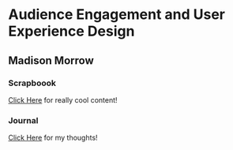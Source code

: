 # Audience Engagement and User Experience Design
## Madison Morrow

### Scrapboook 
[Click Here](/scrapbook.md) for really cool content!

### Journal
[Click Here](/journal.md) for my thoughts!
